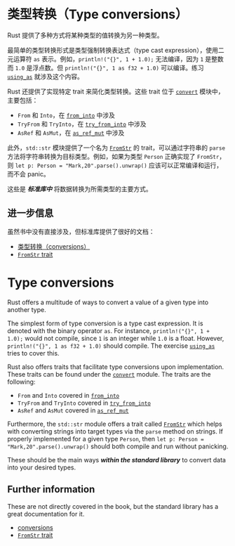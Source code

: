 # 类型转换（Type conversions）

Rust 提供了多种方式将某种类型的值转换为另一种类型。

最简单的类型转换形式是类型强制转换表达式（type cast expression），使用二元运算符 `as` 表示。例如，`println!("{}", 1 + 1.0);` 无法编译，因为 `1` 是整数而 `1.0` 是浮点数。但 `println!("{}", 1 as f32 + 1.0)` 可以编译。练习 [`using_as`](using_as.rs) 就涉及这个内容。

Rust 还提供了实现特定 trait 来简化类型转换。这些 trait 位于 [`convert`](https://doc.rust-lang.org/std/convert/index.html) 模块中，主要包括：

- `From` 和 `Into`，在 [`from_into`](from_into.rs) 中涉及
- `TryFrom` 和 `TryInto`，在 [`try_from_into`](try_from_into.rs) 中涉及
- `AsRef` 和 `AsMut`，在 [`as_ref_mut`](as_ref_mut.rs) 中涉及

此外，`std::str` 模块提供了一个名为 [`FromStr`](https://doc.rust-lang.org/std/str/trait.FromStr.html) 的 trait，可以通过字符串的 `parse` 方法将字符串转换为目标类型。例如，如果为类型 `Person` 正确实现了 `FromStr`，则 `let p: Person = "Mark,20".parse().unwrap()` 应该可以正常编译和运行，而不会 panic。

这些是 ***标准库中*** 将数据转换为所需类型的主要方式。

## 进一步信息

虽然书中没有直接涉及，但标准库提供了很好的文档：

- [类型转换（conversions）](https://doc.rust-lang.org/std/convert/index.html)
- [`FromStr` trait](https://doc.rust-lang.org/std/str/trait.FromStr.html)

# Type conversions

Rust offers a multitude of ways to convert a value of a given type into another type.

The simplest form of type conversion is a type cast expression. It is denoted with the binary operator `as`. For instance, `println!("{}", 1 + 1.0);` would not compile, since `1` is an integer while `1.0` is a float. However, `println!("{}", 1 as f32 + 1.0)` should compile. The exercise [`using_as`](using_as.rs) tries to cover this.

Rust also offers traits that facilitate type conversions upon implementation. These traits can be found under the [`convert`](https://doc.rust-lang.org/std/convert/index.html) module.
The traits are the following:

- `From` and `Into` covered in [`from_into`](from_into.rs)
- `TryFrom` and `TryInto` covered in [`try_from_into`](try_from_into.rs)
- `AsRef` and `AsMut` covered in [`as_ref_mut`](as_ref_mut.rs)

Furthermore, the `std::str` module offers a trait called [`FromStr`](https://doc.rust-lang.org/std/str/trait.FromStr.html) which helps with converting strings into target types via the `parse` method on strings. If properly implemented for a given type `Person`, then `let p: Person = "Mark,20".parse().unwrap()` should both compile and run without panicking.

These should be the main ways ***within the standard library*** to convert data into your desired types.

## Further information

These are not directly covered in the book, but the standard library has a great documentation for it.

- [conversions](https://doc.rust-lang.org/std/convert/index.html)
- [`FromStr` trait](https://doc.rust-lang.org/std/str/trait.FromStr.html)
